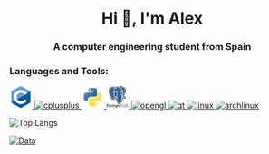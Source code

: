 <h1 align="center">Hi 👋, I'm Alex</h1>
<h3 align="center">A computer engineering student from Spain</h3>


<h3 align="left">Languages and Tools:</h3>
<p align="left"> 
  <a href="https://www.cprogramming.com/" target="_blank" rel="noreferrer"> <img src="https://raw.githubusercontent.com/devicons/devicon/master/icons/c/c-original.svg" alt="c" width="40" height="40"/> </a>
  <a href="https://www.w3schools.com/cpp/" target="_blank" rel="noreferrer"> <img src="https://upload.wikimedia.org/wikipedia/commons/1/18/ISO_C%2B%2B_Logo.svg" alt="cplusplus" width="40" height="40"/> </a>
  <a href="https://www.python.org" target="_blank" rel="noreferrer"> <img src="https://raw.githubusercontent.com/devicons/devicon/master/icons/python/python-original.svg" alt="python" width="40" height="40"/> </a>
  <a href="https://www.postgresql.org" target="_blank" rel="noreferrer"> <img src="https://raw.githubusercontent.com/devicons/devicon/master/icons/postgresql/postgresql-original-wordmark.svg" alt="postgresql"
                                                                           width="40"height="40"/> </a>
  <a href="https://www.opengl.org/" target="_blank" rel="noreferrer"> <img src="https://upload.wikimedia.org/wikipedia/commons/thumb/e/e9/Opengl-logo.svg/1200px-Opengl-logo.svg.png?20230524144527" alt="opengl" width="96"
                                                                        height="40"/> </a>
  <a href="https://www.qt.io/" target="_blank" rel="noreferrer"> <img src="https://upload.wikimedia.org/wikipedia/commons/0/0b/Qt_logo_2016.svg" alt="qt" width="40" height="40"/> </a>
  <a href="https://www.linux.org/" target="_blank" rel="noreferrer"> <img src="https://upload.wikimedia.org/wikipedia/commons/3/35/Tux.svg" alt="linux" width="40" height="40"/> </a> 
  <a href="https://archlinux.org/" target="_blank" rel="noreferrer"> <img src="https://cdn.iconscout.com/icon/free/png-512/archlinux-3521282-2944701.png?f=avif&w=512" alt="archlinux" width="40" height="40"/> </a>
</p>

![Top Langs](https://github-readme-stats.vercel.app/api/top-langs/?username=alexlafuente&layout=compact&theme=dark&hide_border=true&size_weight=1)

[![Data](https://github-profile-summary-cards.vercel.app/api/cards/profile-details?username=alexlafuente&theme=github_dark)](https://github.com/alexlafuente)
